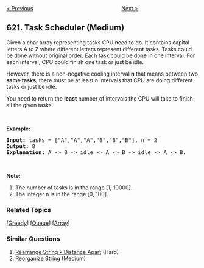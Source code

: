 <!--|This file generated by command(leetcode description); DO NOT EDIT.    |-->
<!--+----------------------------------------------------------------------+-->
<!--|@author    openset <openset.wang@gmail.com>                           |-->
<!--|@link      https://github.com/openset                                 |-->
<!--|@home      https://github.com/openset/leetcode                        |-->
<!--+----------------------------------------------------------------------+-->

[< Previous](https://github.com/openset/leetcode/tree/master/problems/not-boring-movies "Not Boring Movies")
　　　　　　　　　　　　　　　　
[Next >](https://github.com/openset/leetcode/tree/master/problems/design-circular-queue "Design Circular Queue")

## 621. Task Scheduler (Medium)

<p>Given a char array representing tasks CPU need to do. It contains capital letters A to Z where different letters represent different tasks. Tasks could be done without original order. Each task could be done in one interval. For each interval, CPU could finish one task or just be idle.</p>

<p>However, there is a non-negative cooling interval <b>n</b> that means between two <b>same tasks</b>, there must be at least n intervals that CPU are doing different tasks or just be idle.</p>

<p>You need to return the <b>least</b> number of intervals the CPU will take to finish all the given tasks.</p>

<p>&nbsp;</p>

<p><b>Example:</b></p>

<pre>
<b>Input:</b> tasks = [&quot;A&quot;,&quot;A&quot;,&quot;A&quot;,&quot;B&quot;,&quot;B&quot;,&quot;B&quot;], n = 2
<b>Output:</b> 8
<b>Explanation:</b> A -&gt; B -&gt; idle -&gt; A -&gt; B -&gt; idle -&gt; A -&gt; B.
</pre>

<p>&nbsp;</p>

<p><b>Note:</b></p>

<ol>
	<li>The number of tasks is in the range [1, 10000].</li>
	<li>The integer n is in the range [0, 100].</li>
</ol>

### Related Topics
  [[Greedy](https://github.com/openset/leetcode/tree/master/tag/greedy/README.md)]
  [[Queue](https://github.com/openset/leetcode/tree/master/tag/queue/README.md)]
  [[Array](https://github.com/openset/leetcode/tree/master/tag/array/README.md)]

### Similar Questions
  1. [Rearrange String k Distance Apart](https://github.com/openset/leetcode/tree/master/problems/rearrange-string-k-distance-apart) (Hard)
  1. [Reorganize String](https://github.com/openset/leetcode/tree/master/problems/reorganize-string) (Medium)
